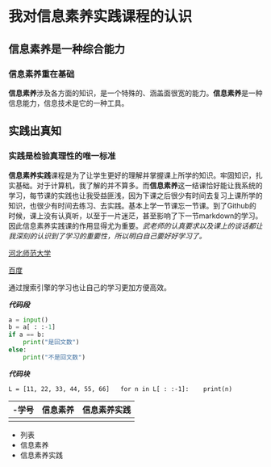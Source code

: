 # 我对信息素养实践课程的认识

## 信息素养是一种综合能力

### 信息素养重在基础

**信息素养**涉及各方面的知识，是一个特殊的、涵盖面很宽的能力。**信息素养**是一种信息能力，信息技术是它的一种工具。

## 实践出真知

### 实践是检验真理性的唯一标准

**信息素养实践**课程是为了让学生更好的理解并掌握课上所学的知识。牢固知识，扎实基础。对于计算机，我了解的并不算多。而**信息素养**这一结课恰好能让我系统的学习，每节课的实践也让我受益匪浅，因为下课之后很少有时间去复习上课所学的知识，也很少有时间去练习、去实践。基本上学一节课忘一节课。到了Github的时候，课上没有认真听，以至于一片迷茫，甚至影响了下一节markdown的学习。因此信息素养实践课的作用显得尤为重要。*武老师的认真要求以及课上的谈话都让我深刻的认识到了学习的重要性，所以明白自己要好好学习了。*

[河北师范大学](http://www.hebtu.edu.cn/)

[百度](https://www.baidu.com/)

通过搜索引擎的学习也让自己的学习更加方便高效。

***代码段***

```python
a = input()
b = a[ : :-1]
if a == b:
    print("是回文数")
else:
    print("不是回文数")
```

***代码块***

`L = [11, 22, 33, 44, 55, 66]   for n in L[ : :-1]:    print(n)`

| -学号 | 信息素养 | 信息素养实践 |
| ----- | -------- | ------------ |
|       |          |              |

- 列表
- 信息素养
- 信息素养实践

